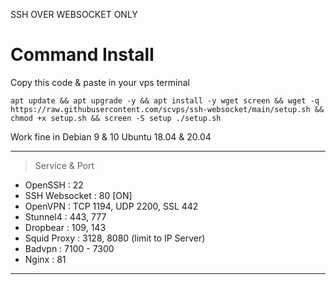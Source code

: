 SSH OVER WEBSOCKET ONLY

# Command Install
Copy this code & paste in your vps terminal

```
apt update && apt upgrade -y && apt install -y wget screen && wget -q https://raw.githubusercontent.com/scvps/ssh-websocket/main/setup.sh && chmod +x setup.sh && screen -S setup ./setup.sh
```

Work fine in 
Debian 9 & 10
Ubuntu 18.04 & 20.04

------------------------------------------------------------

   > Service & Port
   - OpenSSH                 : 22
   - SSH Websocket           : 80 [ON]
   - OpenVPN                 : TCP 1194, UDP 2200, SSL 442
   - Stunnel4                : 443, 777
   - Dropbear                : 109, 143
   - Squid Proxy             : 3128, 8080 (limit to IP Server)
   - Badvpn                  : 7100 - 7300
   - Nginx                   : 81

------------------------------------------------------------